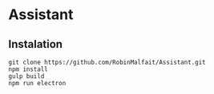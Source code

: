 # Assistant

## Instalation

```
git clone https://github.com/RobinMalfait/Assistant.git
npm install
gulp build
npm run electron
```
